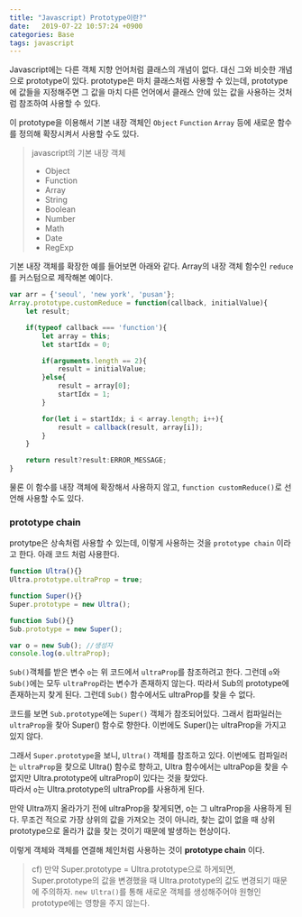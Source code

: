 ```yaml
---
title: "Javascript) Prototype이란?"
date:   2019-07-22 10:57:24 +0900
categories: Base
tags: javascript
---
```


Javascript에는 다른 객체 지향 언어처럼 클래스의 개념이 없다. 대신 그와 비슷한 개념으로 prototype이 있다. prototype은 마치 클래스처럼 사용할 수 있는데, prototype에 값들을 지정해주면 그 값을 마치 다른 언어에서 클래스 안에 있는 값을 사용하는 것처럼 참조하여 사용할 수 있다.  
  
이 prototype을 이용해서 기본 내장 객체인 `Object` `Function` `Array` 등에 새로운 함수를 정의해 확장시켜서 사용할 수도 있다.  
  
> javascript의 기본 내장 객체
> * Object
> * Function
> * Array
> * String
> * Boolean
> * Number
> * Math
> * Date
> * RegExp

기본 내장 객체를 확장한 예를 들어보면 아래와 같다. Array의 내장 객체 함수인 `reduce`를 커스텀으로 제작해본 예이다.   
  
```javascript
var arr = {'seoul', 'new york', 'pusan'};
Array.prototype.customReduce = function(callback, initialValue){
    let result;

    if(typeof callback === 'function'){
        let array = this;
        let startIdx = 0;

        if(arguments.length == 2){
            result = initialValue;
        }else{
            result = array[0];
            startIdx = 1;
        }

        for(let i = startIdx; i < array.length; i++){
            result = callback(result, array[i]);    
        }
    }

    return result?result:ERROR_MESSAGE;
}
```
  
물론 이 함수를 내장 객체에 확장해서 사용하지 않고, `function customReduce()`로 선언해 사용할 수도 있다.  

### prototype chain

protytpe은 상속처럼 사용할 수 있는데, 이렇게 사용하는 것을 `prototype chain` 이라고 한다. 아래 코드 처럼 사용한다. 

```javascript
function Ultra(){}
Ultra.prototype.ultraProp = true;

function Super(){}
Super.prototype = new Ultra();

function Sub(){}
Sub.prototype = new Super();

var o = new Sub(); //생성자
console.log(o.ultraProp);
```

`Sub()`객체를 받은 변수 `o`는 위 코드에서 `ultraProp`를 참조하려고 한다. 그런데 `o`와 `Sub()`에는 모두 `ultraProp`라는 변수가 존재하지 않는다. 따라서 Sub의 prototype에 존재하는지 찾게 된다. 그런데 `Sub()` 함수에서도 ultraProp를 찾을 수 없다.  
  
코드를 보면 `Sub.prototype`에는 `Super()` 객체가 참조되어있다. 그래서 컴파일러는 `ultraProp`을 찾아 Super() 함수로 향한다. 이번에도 Super()는 ultraProp을 가지고 있지 않다.  
  
그래서 `Super.prototype`을 보니, `Ultra()` 객체를 참조하고 있다. 이번에도 컴파일러는 `ultraProp`을 찾으로 Ultra() 함수로 향하고, Ultra 함수에서는 ultraPop을 찾을 수 없지만 Ultra.prototype에 ultraProp이 있다는 것을 찾았다.  
따라서 `o`는 Ultra.prototype의 ultraProp를 사용하게 된다.  
  
만약 Ultra까지 올라가기 전에 ultraProp을 찾게되면, o는 그 ultraProp을 사용하게 된다. 무조건 적으로 가장 상위의 값을 가져오는 것이 아니라, 찾는 값이 없을 때 상위 prototype으로 올라가 값을 찾는 것이기 때문에 발생하는 현상이다.  
  
이렇게 객체와 객체를 연결해 체인처럼 사용하는 것이 **prototype chain** 이다.  
  
> cf) 만약 Super.prototype = Ultra.prototype으로 하게되면, Super.prototype의 값을 변경했을 때 Ultra.prototype의 값도 변경되기 때문에 주의하자. `new Ultra()`를 통해 새로운 객체를 생성해주어야 원형인 prototype에는 영향을 주지 않는다. 